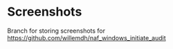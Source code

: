 # Screenshots

Branch for storing screenshots for https://github.com/willemdh/naf_windows_initiate_audit